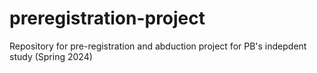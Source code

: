# preregistration-project

Repository for pre-registration and abduction project for PB's indepdent study (Spring 2024)
